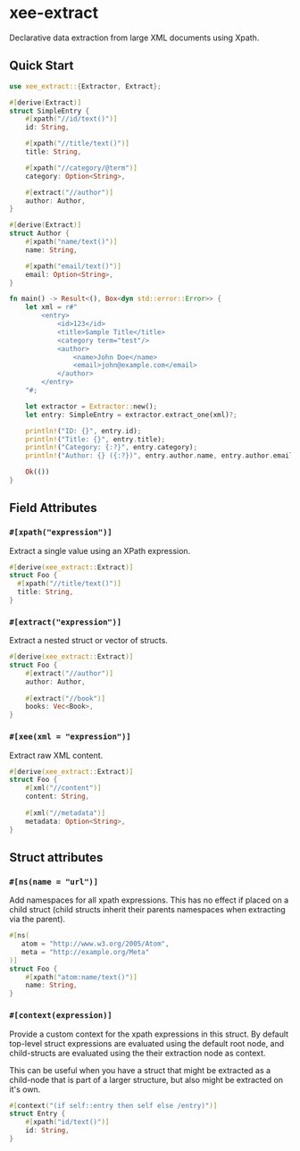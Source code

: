 # xee-extract

Declarative data extraction from large XML documents using Xpath. 

## Quick Start

```rust
use xee_extract::{Extractor, Extract};

#[derive(Extract)]
struct SimpleEntry {
    #[xpath("//id/text()")]
    id: String,

    #[xpath("//title/text()")]
    title: String,

    #[xpath("//category/@term")]
    category: Option<String>,

    #[extract("//author")]
    author: Author,
}

#[derive(Extract)]
struct Author {
    #[xpath("name/text()")]
    name: String,

    #[xpath("email/text()")]
    email: Option<String>,
}

fn main() -> Result<(), Box<dyn std::error::Error>> {
    let xml = r#"
        <entry>
            <id>123</id>
            <title>Sample Title</title>
            <category term="test"/>
            <author>
                <name>John Doe</name>
                <email>john@example.com</email>
            </author>
        </entry>
    "#;

    let extractor = Extractor::new();
    let entry: SimpleEntry = extractor.extract_one(xml)?;

    println!("ID: {}", entry.id);
    println!("Title: {}", entry.title);
    println!("Category: {:?}", entry.category);
    println!("Author: {} ({:?})", entry.author.name, entry.author.email);

    Ok(())
}
```

## Field Attributes

### `#[xpath("expression")]`

Extract a single value using an XPath expression.

```rust
#[derive(xee_extract::Extract)]
struct Foo {
  #[xpath("//title/text()")]
  title: String,
}

```

### `#[extract("expression")]`

Extract a nested struct or vector of structs.

```rust
#[derive(xee_extract::Extract)]
struct Foo {
    #[extract("//author")]
    author: Author,
    
    #[extract("//book")]
    books: Vec<Book>,
}
```

### `#[xee(xml = "expression")]`

Extract raw XML content.

```rust
#[derive(xee_extract::Extract)]
struct Foo {
    #[xml("//content")]
    content: String,
    
    #[xml("//metadata")]
    metadata: Option<String>,
}
```

## Struct attributes

### `#[ns(name = "url")]`

Add namespaces for all xpath expressions. This has no effect if placed on a child struct (child structs inherit their parents namespaces when extracting via the parent). 

```rust
#[ns(
   atom = "http://www.w3.org/2005/Atom",
   meta = "http://example.org/Meta"
)]
struct Foo {
    #[xpath("atom:name/text()")]
    name: String,
}
```

### `#[context(expression)]`

Provide a custom context for the xpath expressions in this struct. By default top-level struct expressions are evaluated using the default root node, and child-structs are evaluated using the their extraction node as context. 

This can be useful when you have a struct that might be extracted as a child-node that is part of a larger structure, but also might be extracted on it's own.

```rust
#[context("(if self::entry then self else /entry)")]
struct Entry {
    #[xpath("id/text()")]
    id: String,
}
```
